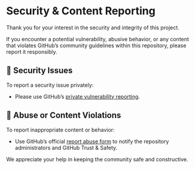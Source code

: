 # Security & Content Reporting

Thank you for your interest in the security and integrity of this project.

If you encounter a potential vulnerability, abusive behavior, or any content that violates GitHub’s community guidelines within this repository, please report it responsibly.

## 🔐 Security Issues

To report a security issue privately:
- Please use GitHub’s [private vulnerability reporting](https://docs.github.com/en/code-security/security-advisories/guidance-on-reporting-and-writing/privately-reporting-a-security-vulnerability).

## 🚨 Abuse or Content Violations

To report inappropriate content or behavior:
- Use GitHub’s official [report abuse form](https://github.com/contact/report-abuse) to notify the repository administrators and GitHub Trust & Safety.

We appreciate your help in keeping the community safe and constructive.
